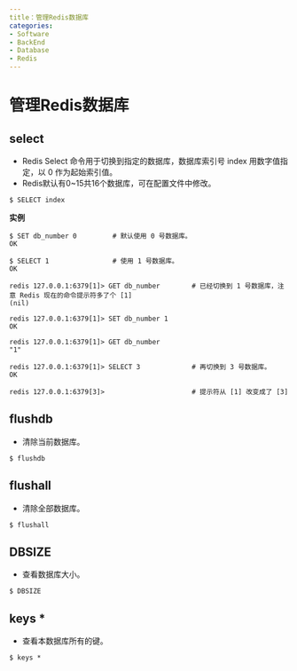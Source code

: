 ```yaml
---
title：管理Redis数据库
categories:
- Software
- BackEnd
- Database
- Redis
---
```

# 管理Redis数据库

## select

- Redis Select 命令用于切换到指定的数据库，数据库索引号 index 用数字值指定，以 0 作为起始索引值。
- Redis默认有0~15共16个数据库，可在配置文件中修改。

```
$ SELECT index
```

**实例**

```
$ SET db_number 0         # 默认使用 0 号数据库。
OK

$ SELECT 1                # 使用 1 号数据库。
OK

redis 127.0.0.1:6379[1]> GET db_number        # 已经切换到 1 号数据库，注意 Redis 现在的命令提示符多了个 [1]
(nil)

redis 127.0.0.1:6379[1]> SET db_number 1
OK

redis 127.0.0.1:6379[1]> GET db_number
"1"

redis 127.0.0.1:6379[1]> SELECT 3             # 再切换到 3 号数据库。
OK

redis 127.0.0.1:6379[3]>                      # 提示符从 [1] 改变成了 [3]
```

## flushdb

- 清除当前数据库。

```
$ flushdb
```

## flushall

- 清除全部数据库。

```
$ flushall
```

## DBSIZE

- 查看数据库大小。

```
$ DBSIZE
```

## keys *

- 查看本数据库所有的键。

```
$ keys *
```
